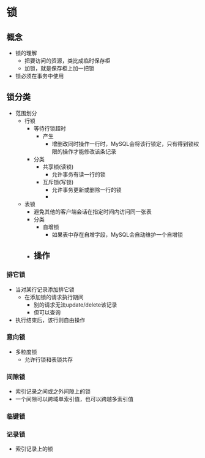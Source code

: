 # 锁
## 概念
- 锁的理解
	- 把要访问的资源，类比成临时保存柜
	- 加锁，就是保存柜上加一把锁
- 锁必须在事务中使用

## 锁分类
- 范围划分
    - 行锁
	    - 等待行锁超时
		    - 产生
			    - 增删改同时操作一行时，MySQL会将该行锁定，只有得到锁权限的操作才能修改该条记录
	    - 分类
	        - 共享锁(读锁)
		        - 允许事务有读一行的锁
	        - 互斥锁(写锁)
		        - 允许事务更新或删除一行的锁
		        - 
    - 表锁 
	    - 避免其他的客户端会话在指定时间内访问同一张表
	    - 分类
		    - 自增锁
				- 如果表中存在自增字段，MySQL会自动维护一个自增锁
		- 操作
			- 

### 排它锁
- 当对某行记录添加排它锁
	- 在添加锁的请求执行期间
		- 别的请求无法update/delete该记录
		- 但可以查询
- 执行结束后，该行则自由操作

### 意向锁
- 多粒度锁
	- 允许行锁和表锁共存

### 间隙锁
- 索引记录之间或之外间隙上的锁
- 一个间隙可以跨域单索引值，也可以跨越多索引值

### 临键锁

### 记录锁
- 索引记录上的锁